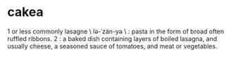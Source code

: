 # cakea
1 or less commonly lasagne \ lə-​ˈzän-​yə \ : pasta in the form of broad often ruffled ribbons. 2 : a baked dish containing layers of boiled lasagna, and usually cheese, a seasoned sauce of tomatoes, and meat or vegetables.
